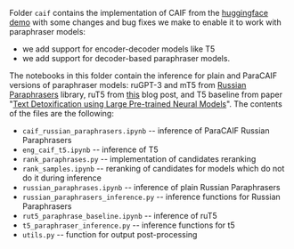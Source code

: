Folder `caif` contains the implementation of CAIF from the [huggingface demo](https://huggingface.co/spaces/tinkoff-ai/caif) with some changes and bug fixes we make to enable it to work with paraphraser models:
 * we add support for encoder-decoder models like T5
 * we add support for decoder-based paraphraser models.

The notebooks in this folder contain the inference for plain and ParaCAIF versions of paraphraser models: ruGPT-3 and mT5 from [Russian Paraphrasers](https://github.com/RussianNLP/russian_paraphrasers) library, ruT5 from [this](https://habr.com/ru/articles/564916/) blog post, and T5 baseline from paper "[Text Detoxification using Large Pre-trained Neural Models](https://github.com/s-nlp/detox)".
The contents of the files are the following:
* `caif_russian_paraphrasers.ipynb` -- inference of ParaCAIF Russian Paraphrasers
* `eng_caif_t5.ipynb` -- inference of T5
* `rank_paraphrases.py` -- implementation of candidates reranking
* `rank_samples.ipynb` -- reranking of candidates for models which do not do it during inference
* `russian_paraphrases.ipynb` -- inference of plain Russian Paraphrasers
* `russian_paraphrasers_inference.py` -- inference functions for Russian Paraphrasers
* `rut5_paraphrase_baseline.ipynb` -- inference of ruT5
* `t5_paraphraser_inference.py` -- inference functions for t5
* `utils.py` -- function for output post-processing
